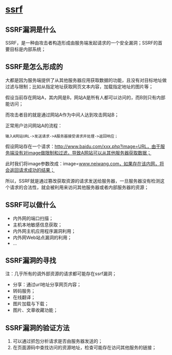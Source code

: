 # [ssrf](https://www.jianshu.com/p/d1d1c40f6d4c)

## SSRF漏洞是什么

SSRF，是一种由攻击者构造形成由服务端发起请求的一个安全漏洞；SSRF的首要目标是内部系统；

## SSRF是怎么形成的

大都是因为服务端提供了从其他服务器应用获取数据的功能，且没有对目标地址做过滤与限制；比如从指定地址获取网页文本内容，加载指定地址的图片等；

假设当前存在网站A，其内网是B，网站A是所有人都可以访问的，而B则只有内部能访问；

而攻击者目的就是通过网站A作为中间人达到攻击网站B；

正常用户访问网站A的流程：

    输入A网站URL->发送请求->A服务器接受请求并处理->返回响应；

假设网站存在一个请求：http://www.baidu.com/xxx.php?image=URL，由于服务端没有对image做限制和过滤，导致A网站可以从其他服务器获取数据；

此时我们将image参数改成：image=www.neiwang.com，如果存在该内网，将会返回请求成功的结果；

所以，SSRF就是通过篡改获取资源的请求发送给服务器，一旦服务器没有检测这个请求的合法性，就会被利用来访问其他服务器或者内部服务器的资源；

## SSRF可以做什么

* 内外网的端口扫描；
* 主机本地敏感信息获取；
* 内外网主机应用程序漏洞利用；
* 内外网Web站点漏洞的利用；
* ...

## SSRF漏洞的寻找

注：几乎所有的调外部资源的请求都可能存在ssrf漏洞；

* 分享：通过url地址分享网页内容；
* 转码服务；
* 在线翻译；
* 图片加载与下载；
* 图片、文章收藏功能；

## SSRF漏洞的验证方法

1. 可以通过抓包分析请求是否由服务器发送的；
2. 在页面源码中查找访问的资源地址，检查可能存在访问其他服务的链接；
